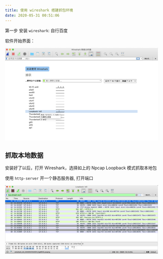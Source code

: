 ```yaml
---
title: 使用 wireshark 搭建抓包环境
date: 2020-05-31 00:51:06
---
```


第一步 安装 `wireshark`: 自行百度

软件开始界面：

![](../../assets/http/series/wireshark.png)

## 抓取本地数据

安装好了以后，打开 Wireshark，选择如上的 Npcap <span class='orange'>Loopback</span> 模式抓取本地包

使用 `http-server` 开一个静态服务器, 打开端口

![](../../assets/http/series/wireshark2.png)
